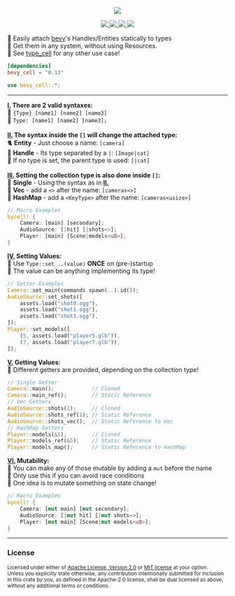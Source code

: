 <p align="center">
    <img src="https://user-images.githubusercontent.com/78398528/282285927-6f6c28a4-7d52-46ab-b29d-1d43cbc96374.gif">
</p>
<p align="center">
    <a href="https://github.com/dekirisu/bevy_cell" style="position:relative">
        <img src="https://img.shields.io/badge/github-dekirisu/bevy_cell-ee6677">
    </a>
    <a href="https://crates.io/crates/bevy_cell" style="position:relative">
        <img src="https://img.shields.io/crates/v/bevy_cell">
    </a>
    <a href="https://docs.rs/bevy_cell" style="position:relative">
        <img src="https://img.shields.io/docsrs/bevy_cell">
    </a>
    <a href="https://discord.gg/kevWvBuPFg" style="position:relative">
        <img src="https://img.shields.io/discord/515100001903312898">
    </a>
</p>

🦊 Easily attach <a href="https://github.com/bevyengine/bevy">bevy</a>'s Handles/Entities statically to types <br>
🐑 Get them in any system, without using Resources.<br>
🦄 See <a href="https://github.com/dekirisu/type_cell">type_cell</a> for any other use case!
<br>
```toml
[dependencies]
bevy_cell = "0.13"
```
```rust 
use bevy_cell::*;
```
---

<b><u>I.</u> There are 2 valid syntaxes:</b><br>
🐰 `{Type} [name1] [name2] [name3]`<br>
🦝 `Type: [name1] [name2] [name3];`
<br><br>
<b><u>II.</u> The syntax inside the `[]` will change the attached type:</b><br>
🐈 **Entity** - Just choose a name: `[camera]`<br>
🦥 **Handle** - Its type separated by a `|`:  `[Image|cat]`<br>
🐒 If no type is set, the parent type is used: `[|cat]`
<br><br>
<b><u>III.</u> Setting the collection type is also done inside `[]`:</b><br>
🦄 **Single** - Using the syntax as in <u>**II.**</u><br>
🐔 **Vec** - add a `<>` after the name: `[cameras<>]`<br>
🐲 **HashMap** - add a `<KeyType>` after the name: `[cameras<usize>]`
<br>
```rust 
// Macro Examples
bycell! {
    Camera: [main] [secondary];
    AudioSource: [|hit] [|shots<>];
    Player: [main] [Scene|models<u8>];
}
```
<b><u>IV.</u> Setting Values:</b><br>
🐑 Use `Type::set_..(value)` **ONCE** on (pre-)startup<br>
🦌 The value can be anything implementing its type!
```rust 
// Setter Examples
Camera::set_main(commands.spawn(..).id());
AudioSource::set_shots([
    assets.load("shot0.ogg"),
    assets.load("shot1.ogg"),
    assets.load("shot3.ogg"),
]);
Player::set_models([
    (5, assets.load("player5.glb")),
    (7, assets.load("player7.glb")),
]);
```
<b><u>V.</u> Getting Values:</b><br>
🐏 Different getters are provided, depending on the collection type!
```rust 
// Single Getter
Camera::main();            // Cloned
Camera::main_ref();        // Static Reference
// Vec Getters
AudioSource::shots(1);     // Cloned
AudioSource::shots_ref(1); // Static Reference
AudioSource::shots_vec();  // Static Reference to Vec
// HashMap Getters
Player::models(&5);        // Cloned
Player::models_ref(&5);    // Static Reference
Player::models_map();      // Static Reference to HashMap
```

<b><u>VI.</u> Mutability:</b><br>
🐝 You can make any of those mutable by adding a `mut` before the name<br>
🦞 Only use this if you can avoid race conditions<br>
🦧 One idea is to mutate something on state change!
```rust 
// Macro Examples
bycell! {
    Camera: [mut main] [mut secondary];
    AudioSource: [|mut hit] [|mut shots<>];
    Player: [mut main] [Scene|mut models<u8>];
}
```
---
### License
<sup>
Licensed under either of <a href="LICENSE-APACHE">Apache License, Version
2.0</a> or <a href="LICENSE-MIT">MIT license</a> at your option.
</sup>
<br>
<sub>
Unless you explicitly state otherwise, any contribution intentionally submitted
for inclusion in this crate by you, as defined in the Apache-2.0 license, shall
be dual licensed as above, without any additional terms or conditions.
</sub>